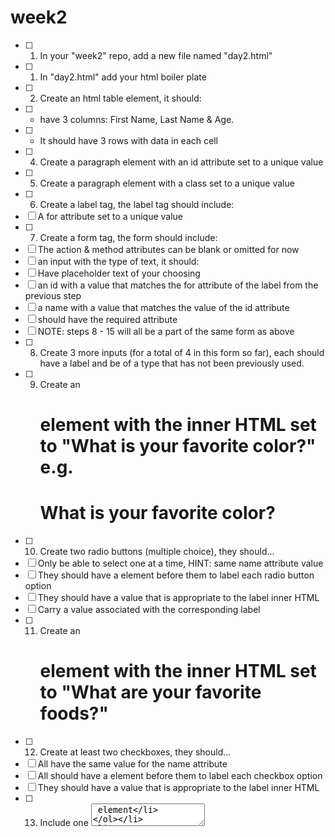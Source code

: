 # week2
- [ ] 1) In your "week2" repo, add a new file named "day2.html"
- [ ] 1) In "day2.html" add your html boiler plate
- [ ] 2) Create an html table element, it should: 
- [ ] - have 3 columns: First Name, Last Name & Age. 
- [ ] - It should have 3 rows with data in each cell
- [ ] 4) Create a paragraph element with an id attribute set to a unique value 
- [ ] 5) Create a paragraph element with a class set to a unique value 
- [ ] 6) Create a label tag, the label tag should include: 
- [ ] A for attribute set to a unique value
- [ ] 7) Create a form tag, the form should include: 
- [ ] The action & method attributes can be blank or omitted for now
- [ ] an input with the type of text, it should: 
- [ ] Have placeholder text of your choosing 
- [ ] an id with a value that matches the for attribute of the label from the previous step
- [ ] a name with a value that matches the value of the id attribute
- [ ] should have the required attribute 
- [ ] NOTE: steps 8 - 15 will all be a part of the same form as above 
- [ ] 8) Create 3 more inputs (for a total of 4 in this form so far), each should have a label and be of a type that has not been previously used. 
- [ ] 9) Create an <h1> element with the inner HTML set to "What is your favorite color?" e.g. <h1>What is your favorite color?</h1> 
- [ ] 10) Create two radio buttons (multiple choice), they should...
- [ ] Only be able to select one at a time, HINT: same name attribute value 
- [ ] They should have a <label> element before them to label each radio button option
- [ ] They should have a value that is appropriate to the label inner HTML 
- [ ] Carry a value associated with the corresponding label
- [ ] 11) Create an <h1> element with the inner HTML set to "What are your favorite foods?" 
- [ ] 12) Create at least two checkboxes, they should...
- [ ] All have the same value for the name attribute 
- [ ] All should have a <label> element before them to label each checkbox option 
- [ ] They should have a value that is appropriate to the label inner HTML
- [ ] 13) Include one <textarea> element 
- [ ] 14) A select dropdown, it should...
- [ ] A name attribute (the select element)
- [ ] Have at least two option element children with value attributes 
- [ ] 15) A submit button, can be either an input element or a button element but must have a type of submit 
- [ ] 16) Create a div element with a paragraph element nested inside of it
- [ ] 17) The paragraph element should have some dummy text, choose one word from the dummy text and surround it in a <span> tag
- [ ] 18) Enter three <br> tags
- [ ] 19) Create an h1 element with the innerHTML set to inline elements
- [ ] 20) Create 3 different inline elements
- [ ] 21) Create an h1 element with the innerHTML set to block elements
- [ ] 22) Create 3 different block elements